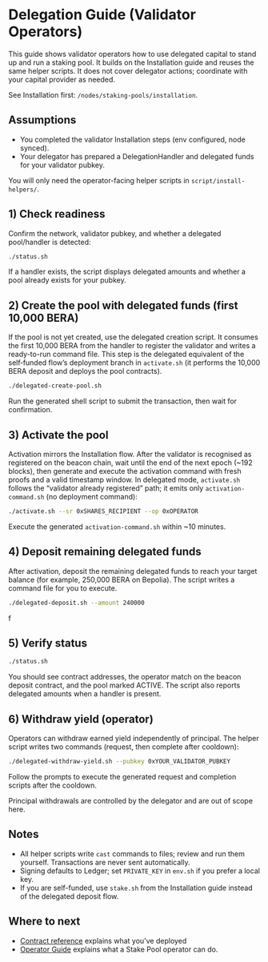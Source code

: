 # Delegation Guide (Validator Operators)

This guide shows validator operators how to use delegated capital to stand up and run a staking pool. It builds on the Installation guide and reuses the same helper scripts. It does not cover delegator actions; coordinate with your capital provider as needed.

See Installation first: `/nodes/staking-pools/installation`.

## Assumptions

- You completed the validator Installation steps (env configured, node synced).
- Your delegator has prepared a DelegationHandler and delegated funds for your validator pubkey.

You will only need the operator-facing helper scripts in `script/install-helpers/`.

## 1) Check readiness

Confirm the network, validator pubkey, and whether a delegated pool/handler is detected:

```bash
./status.sh
```

If a handler exists, the script displays delegated amounts and whether a pool already exists for your pubkey.

## 2) Create the pool with delegated funds (first 10,000 BERA)

If the pool is not yet created, use the delegated creation script. It consumes the first 10,000 BERA from the handler to register the validator and writes a ready-to-run command file. This step is the delegated equivalent of the self‑funded flow’s deployment branch in `activate.sh` (it performs the 10,000 BERA deposit and deploys the pool contracts).

```bash
./delegated-create-pool.sh
```

Run the generated shell script to submit the transaction, then wait for confirmation.

## 3) Activate the pool

Activation mirrors the Installation flow. After the validator is recognised as registered on the beacon chain, wait until the end of the next epoch (~192 blocks), then generate and execute the activation command with fresh proofs and a valid timestamp window. In delegated mode, `activate.sh` follows the “validator already registered” path; it emits only `activation-command.sh` (no deployment command):

```bash
./activate.sh --sr 0xSHARES_RECIPIENT --op 0xOPERATOR
```

Execute the generated `activation-command.sh` within ~10 minutes.

## 4) Deposit remaining delegated funds

After activation, deposit the remaining delegated funds to reach your target balance (for example, 250,000 BERA on Bepolia). The script writes a command file for you to execute.

```bash
./delegated-deposit.sh --amount 240000
```

f

## 5) Verify status

```bash
./status.sh
```

You should see contract addresses, the operator match on the beacon deposit contract, and the pool marked ACTIVE. The script also reports delegated amounts when a handler is present.

## 6) Withdraw yield (operator)

Operators can withdraw earned yield independently of principal. The helper script writes two commands (request, then complete after cooldown):

```bash
./delegated-withdraw-yield.sh --pubkey 0xYOUR_VALIDATOR_PUBKEY
```

Follow the prompts to execute the generated request and completion scripts after the cooldown.

Principal withdrawals are controlled by the delegator and are out of scope here.

## Notes

- All helper scripts write `cast` commands to files; review and run them yourself. Transactions are never sent automatically.
- Signing defaults to Ledger; set `PRIVATE_KEY` in `env.sh` if you prefer a local key.
- If you are self-funded, use `stake.sh` from the Installation guide instead of the delegated deposit flow.

## Where to next

- [Contract reference](/nodes/staking-pools/contracts.md) explains what you've deployed
- [Operator Guide](/nodes/staking-pools/operators.md) explains what a Stake Pool operator can do.
